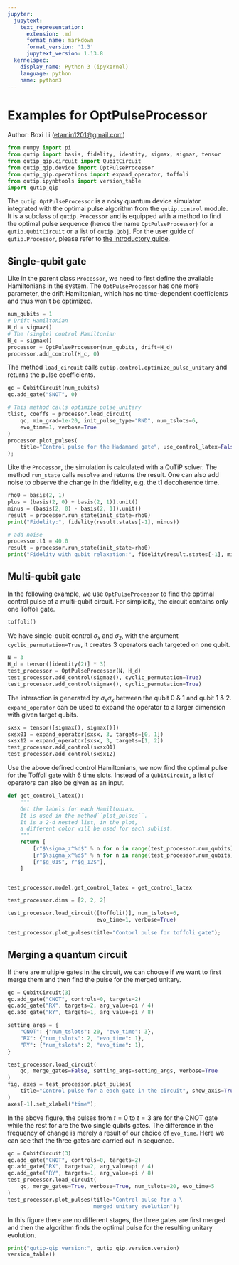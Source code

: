 ```yaml
---
jupyter:
  jupytext:
    text_representation:
      extension: .md
      format_name: markdown
      format_version: '1.3'
      jupytext_version: 1.13.8
  kernelspec:
    display_name: Python 3 (ipykernel)
    language: python
    name: python3
---
```


# Examples for OptPulseProcessor


Author: Boxi Li (etamin1201@gmail.com)

```python
from numpy import pi
from qutip import basis, fidelity, identity, sigmax, sigmaz, tensor
from qutip_qip.circuit import QubitCircuit
from qutip_qip.device import OptPulseProcessor
from qutip_qip.operations import expand_operator, toffoli
from qutip.ipynbtools import version_table
import qutip_qip
```

The `qutip.OptPulseProcessor` is a noisy quantum device simulator integrated with the optimal pulse algorithm from the `qutip.control` module. It is a subclass of `qutip.Processor` and is equipped with a method to find the optimal pulse sequence (hence the name `OptPulseProcessor`) for a `qutip.QubitCircuit` or a list of `qutip.Qobj`. For the user guide of `qutip.Processor`, please refer to [the introductory guide](https://qutip.readthedocs.io/en/latest/guide/qip/qip-processor.html).

## Single-qubit gate
Like in the parent class `Processor`, we need to first define the available Hamiltonians in the system. The `OptPulseProcessor` has one more parameter, the drift Hamiltonian, which has no time-dependent coefficients and thus won't be optimized.

```python
num_qubits = 1
# Drift Hamiltonian
H_d = sigmaz()
# The (single) control Hamiltonian
H_c = sigmax()
processor = OptPulseProcessor(num_qubits, drift=H_d)
processor.add_control(H_c, 0)
```

The method `load_circuit` calls `qutip.control.optimize_pulse_unitary` and returns the pulse coefficients.

```python
qc = QubitCircuit(num_qubits)
qc.add_gate("SNOT", 0)

# This method calls optimize_pulse_unitary
tlist, coeffs = processor.load_circuit(
    qc, min_grad=1e-20, init_pulse_type="RND", num_tslots=6,
    evo_time=1, verbose=True
)
processor.plot_pulses(
    title="Control pulse for the Hadamard gate", use_control_latex=False
);
```

Like the `Processor`, the simulation is calculated with a QuTiP solver. The method `run_state` calls `mesolve` and returns the result. One can also add noise to observe the change in the fidelity, e.g. the t1 decoherence time.

```python
rho0 = basis(2, 1)
plus = (basis(2, 0) + basis(2, 1)).unit()
minus = (basis(2, 0) - basis(2, 1)).unit()
result = processor.run_state(init_state=rho0)
print("Fidelity:", fidelity(result.states[-1], minus))

# add noise
processor.t1 = 40.0
result = processor.run_state(init_state=rho0)
print("Fidelity with qubit relaxation:", fidelity(result.states[-1], minus))
```

## Multi-qubit gate


In the following example, we use `OptPulseProcessor` to find the optimal control pulse of a multi-qubit circuit. For simplicity, the circuit contains only one Toffoli gate.

```python
toffoli()
```

We have single-qubit control $\sigma_x$ and $\sigma_z$, with the argument `cyclic_permutation=True`, it creates 3 operators each targeted on one qubit.

```python
N = 3
H_d = tensor([identity(2)] * 3)
test_processor = OptPulseProcessor(N, H_d)
test_processor.add_control(sigmaz(), cyclic_permutation=True)
test_processor.add_control(sigmax(), cyclic_permutation=True)
```

The interaction is generated by $\sigma_x\sigma_x$ between the qubit 0 & 1 and qubit 1 & 2. `expand_operator` can be used to expand the operator to a larger dimension with given target qubits.

```python
sxsx = tensor([sigmax(), sigmax()])
sxsx01 = expand_operator(sxsx, 3, targets=[0, 1])
sxsx12 = expand_operator(sxsx, 3, targets=[1, 2])
test_processor.add_control(sxsx01)
test_processor.add_control(sxsx12)
```

Use the above defined control Hamiltonians, we now find the optimal pulse for the Toffoli gate with 6 time slots. Instead of a `QubitCircuit`, a list of operators can also be given as an input.

```python
def get_control_latex():
    """
    Get the labels for each Hamiltonian.
    It is used in the method``plot_pulses``.
    It is a 2-d nested list, in the plot,
    a different color will be used for each sublist.
    """
    return [
        [r"$\sigma_z^%d$" % n for n in range(test_processor.num_qubits)],
        [r"$\sigma_x^%d$" % n for n in range(test_processor.num_qubits)],
        [r"$g_01$", r"$g_12$"],
    ]


test_processor.model.get_control_latex = get_control_latex
```

```python
test_processor.dims = [2, 2, 2]
```

```python
test_processor.load_circuit([toffoli()], num_tslots=6,
                            evo_time=1, verbose=True)

test_processor.plot_pulses(title="Contorl pulse for toffoli gate");
```

## Merging a quantum circuit
If there are multiple gates in the circuit, we can choose if we want to first merge them and then find the pulse for the merged unitary.

```python
qc = QubitCircuit(3)
qc.add_gate("CNOT", controls=0, targets=2)
qc.add_gate("RX", targets=2, arg_value=pi / 4)
qc.add_gate("RY", targets=1, arg_value=pi / 8)
```

```python
setting_args = {
    "CNOT": {"num_tslots": 20, "evo_time": 3},
    "RX": {"num_tslots": 2, "evo_time": 1},
    "RY": {"num_tslots": 2, "evo_time": 1},
}

test_processor.load_circuit(
    qc, merge_gates=False, setting_args=setting_args, verbose=True
)
fig, axes = test_processor.plot_pulses(
    title="Control pulse for a each gate in the circuit", show_axis=True
)
axes[-1].set_xlabel("time");
```

In the above figure, the pulses from $t=0$ to $t=3$ are for the CNOT gate while the rest for are the two single qubits gates. The difference in the frequency of change is merely a result of our choice of `evo_time`. Here we can see that the three gates are carried out in sequence.

```python
qc = QubitCircuit(3)
qc.add_gate("CNOT", controls=0, targets=2)
qc.add_gate("RX", targets=2, arg_value=pi / 4)
qc.add_gate("RY", targets=1, arg_value=pi / 8)
test_processor.load_circuit(
    qc, merge_gates=True, verbose=True, num_tslots=20, evo_time=5
)
test_processor.plot_pulses(title="Control pulse for a \
                           merged unitary evolution");
```

In this figure there are no different stages, the three gates are first merged and then the algorithm finds the optimal pulse for the resulting unitary evolution.

```python
print("qutip-qip version:", qutip_qip.version.version)
version_table()
```
